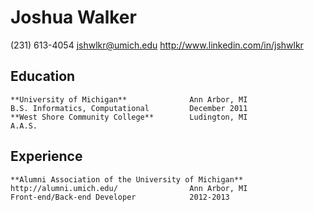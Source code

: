 Joshua Walker
======

(231) 613-4054
jshwlkr@umich.edu
http://www.linkedin.com/in/jshwlkr

Education
------
	**University of Michigan**				Ann Arbor, MI
	B.S. Informatics, Computational			December 2011
	**West Shore Community College**		Ludington, MI
	A.A.S.
	
Experience
------
	**Alumni Association of the University of Michigan**
	http://alumni.umich.edu/				Ann Arbor, MI
	Front-end/Back-end Developer			2012-2013

